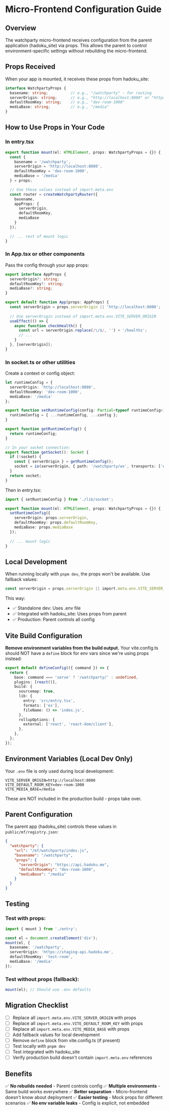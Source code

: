 # Micro-Frontend Configuration Guide

## Overview

The watchparty micro-frontend receives configuration from the parent application (hadoku_site) via props. This allows the parent to control environment-specific settings without rebuilding the micro-frontend.

## Props Received

When your app is mounted, it receives these props from hadoku_site:

```typescript
interface WatchpartyProps {
  basename: string;          // e.g., "/watchparty" - for routing
  serverOrigin: string;      // e.g., "http://localhost:8080" or "https://api.hadoku.me"
  defaultRoomKey: string;    // e.g., "dev-room-1000"
  mediaBase: string;         // e.g., "/media"
}
```

## How to Use Props in Your Code

### In entry.tsx

```typescript
export function mount(el: HTMLElement, props: WatchpartyProps = {}) {
  const {
    basename = '/watchparty',
    serverOrigin = 'http://localhost:8080',
    defaultRoomKey = 'dev-room-1000',
    mediaBase = '/media'
  } = props;

  // Use these values instead of import.meta.env
  const router = createWatchpartyRouter({
    basename,
    appProps: {
      serverOrigin,
      defaultRoomKey,
      mediaBase
    }
  });

  // ... rest of mount logic
}
```

### In App.tsx or other components

Pass the config through your app props:

```typescript
export interface AppProps {
  serverOrigin?: string;
  defaultRoomKey?: string;
  mediaBase?: string;
}

export default function App(props: AppProps) {
  const serverOrigin = props.serverOrigin || 'http://localhost:8080';
  
  // Use serverOrigin instead of import.meta.env.VITE_SERVER_ORIGIN
  useEffect(() => {
    async function checkHealth() {
      const url = serverOrigin.replace(/\/$/, '') + '/healthz';
      // ...
    }
  }, [serverOrigin]);
}
```

### In socket.ts or other utilities

Create a context or config object:

```typescript
let runtimeConfig = {
  serverOrigin: 'http://localhost:8080',
  defaultRoomKey: 'dev-room-1000',
  mediaBase: '/media'
};

export function setRuntimeConfig(config: Partial<typeof runtimeConfig>) {
  runtimeConfig = { ...runtimeConfig, ...config };
}

export function getRuntimeConfig() {
  return runtimeConfig;
}

// In your socket connection:
export function getSocket(): Socket {
  if (!socket) {
    const { serverOrigin } = getRuntimeConfig();
    socket = io(serverOrigin, { path: '/watchparty/ws', transports: ['websocket'] });
  }
  return socket;
}
```

Then in entry.tsx:
```typescript
import { setRuntimeConfig } from './lib/socket';

export function mount(el: HTMLElement, props: WatchpartyProps = {}) {
  setRuntimeConfig({
    serverOrigin: props.serverOrigin,
    defaultRoomKey: props.defaultRoomKey,
    mediaBase: props.mediaBase
  });
  
  // ... mount logic
}
```

## Local Development

When running locally with `pnpm dev`, the props won't be available. Use fallback values:

```typescript
const serverOrigin = props.serverOrigin || import.meta.env.VITE_SERVER_ORIGIN || 'http://localhost:8080';
```

This way:
- ✅ Standalone dev: Uses .env file
- ✅ Integrated with hadoku_site: Uses props from parent
- ✅ Production: Parent controls all config

## Vite Build Configuration

**Remove environment variables from the build output.** Your vite.config.ts should NOT have a `define` block for env vars since we're using props instead:

```typescript
export default defineConfig(({ command }) => {
  return {
    base: command === 'serve' ? '/watchparty/' : undefined,
    plugins: [react()],
    build: {
      sourcemap: true,
      lib: {
        entry: 'src/entry.tsx',
        formats: ['es'],
        fileName: () => 'index.js',
      },
      rollupOptions: {
        external: ['react', 'react-dom/client'],
      },
    },
  };
});
```

## Environment Variables (Local Dev Only)

Your `.env` file is only used during local development:

```env
VITE_SERVER_ORIGIN=http://localhost:8080
VITE_DEFAULT_ROOM_KEY=dev-room-1000
VITE_MEDIA_BASE=/media
```

These are NOT included in the production build - props take over.

## Parent Configuration

The parent app (hadoku_site) controls these values in `public/mf/registry.json`:

```json
{
  "watchparty": {
    "url": "/mf/watchparty/index.js",
    "basename": "/watchparty",
    "props": {
      "serverOrigin": "https://api.hadoku.me",
      "defaultRoomKey": "dev-room-1000",
      "mediaBase": "/media"
    }
  }
}
```

## Testing

### Test with props:
```typescript
import { mount } from './entry';

const el = document.createElement('div');
mount(el, {
  basename: '/watchparty',
  serverOrigin: 'https://staging-api.hadoku.me',
  defaultRoomKey: 'test-room',
  mediaBase: '/media'
});
```

### Test without props (fallback):
```typescript
mount(el); // Should use .env defaults
```

## Migration Checklist

- [ ] Replace all `import.meta.env.VITE_SERVER_ORIGIN` with props
- [ ] Replace all `import.meta.env.VITE_DEFAULT_ROOM_KEY` with props
- [ ] Replace all `import.meta.env.VITE_MEDIA_BASE` with props
- [ ] Add fallback values for local development
- [ ] Remove `define` block from vite.config.ts (if present)
- [ ] Test locally with `pnpm dev`
- [ ] Test integrated with hadoku_site
- [ ] Verify production build doesn't contain `import.meta.env` references

## Benefits

✅ **No rebuilds needed** - Parent controls config
✅ **Multiple environments** - Same build works everywhere
✅ **Better separation** - Micro-frontend doesn't know about deployment
✅ **Easier testing** - Mock props for different scenarios
✅ **No env variable leaks** - Config is explicit, not embedded
